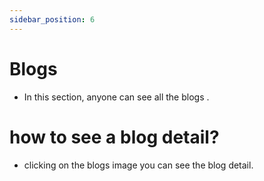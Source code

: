 ```yaml
---
sidebar_position: 6
---
```



# Blogs

- In this section, anyone can see all the blogs .

<!-- image -->

# how to see a blog detail?

- clicking on the blogs image you can see the blog detail.

<!-- ![blog](./img/bd1.png) -->

